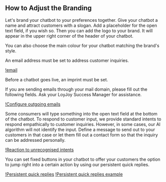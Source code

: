 ## How to Adjust the Branding

Let's brand your chatbot to your preferences together. Give your chatbot a name and attract customers with a slogan. Add a placeholder for the open text field, if you wish so.
Then you can add the logo to your brand. It will appear in the upper right corner of the header of your chatbot.

You can also choose the main colour for your chatbot matching the brand's style.

An email address must be set to address customer inquiries.

[!email](branding_email.png)

Before a chatbot goes live, an imprint must be set.

If you are sending emails through your mail domain, please fill out the following fields. Ask your LoyJoy Success Manager for assistance.

[!Configure outgoing emails](configure_outgoing_emails.png)

Some consumers will type something into the open text field at the bottom of the chatbot. To respond to customer input, we provide standard intents to respond empathically to customer inquiries. However, in some cases, our AI algorithm will not identify the input. Define a message to send out to your customers in that case or let them fill out a contact form so that the inquiry can be addressed personally.


[!Reaction to unrecognised intents](reaction_unrecognised_intents.png)


You can set fixed buttons in your chatbot to offer your customers the option to jump right into a certain action by using our persistent quick replies.


[!Persistent quick replies](persistent_quick_replies.png)
[!Persistent quick replies example](persistent_click_example.png)

